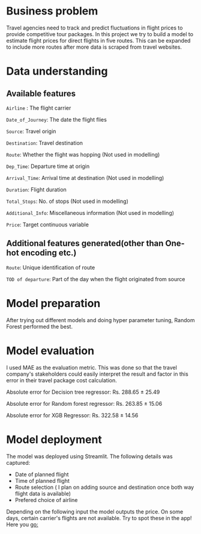 
# Business problem

Travel agencies need to track and predict fluctuations in flight prices to provide competitive tour packages. In this project we try to build a model to estimate flight prices for direct flights in five routes. This can be expanded to include more routes after more data is scraped from travel websites.


# Data understanding

## Available features

`Airline` : The flight carrier

`Date_of_Journey`: The date the flight flies

`Source`: Travel origin

`Destination`: Travel destination

`Route`: Whether the flight was hopping (Not used in modelling)

`Dep_Time`: Departure time at origin

`Arrival_Time`: Arrival time at destination (Not used in modelling)

`Duration`: Flight duration

`Total_Stops`: No. of stops (Not used in modelling)

`Additional_Info`: Miscellaneous information (Not used in modelling)

`Price`: Target continuous variable

## Additional features generated(other than One-hot encoding etc.)

`Route`: Unique identification of route

`TOD of departure`: Part of the day when the flight originated from source

# Model preparation

After trying out different models and doing hyper parameter tuning, Random Forest performed the best. 

# Model evaluation

I used MAE as the evaluation metric. This was done so that the travel company's stakeholders could easily interpret the result and factor in this error in their travel package cost calculation.

Absolute error for Decision tree regressor: Rs. 288.65 ± 25.49

Absolute error for Random forest regressor: Rs. 263.85 ± 15.06

Absolute error for XGB Regressor: Rs. 322.58 ± 14.56


# Model deployment

The model was deployed using Streamlit. The following details was captured:
* Date of planned flight
* Time of planned flight
* Route selection ( I plan on adding source and destination once both way flight data is available) 
* Prefered choice of airline

Depending on the following input the model outputs the price. On some days, certain carrier's flights are not available. Try to spot these in the app! Here you [go:](https://share.streamlit.io/coderkol95/data-science-projects/flight_app.py)
